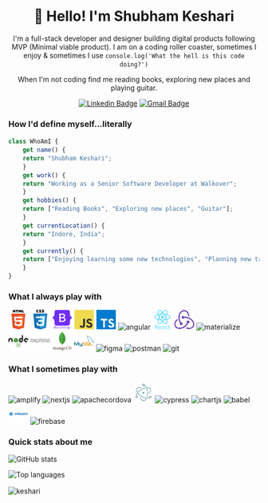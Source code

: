 <h1 align="center">👋 Hello! I'm Shubham Keshari</h1>

<p align="center">
  I'm a full-stack developer and designer building digital products following MVP (Minimal viable product). I am on a coding roller coaster, sometimes I enjoy & sometimes I use <code>console.log('What the hell is this code doing?')</code>
</p>

<p align="center">When I'm not coding find me reading books, exploring new places and playing guitar.</p>

<div align="center">
  
  [![Linkedin Badge](https://img.shields.io/badge/LinkedIn-0077B5?style=for-the-badge&logo=linkedin&logoColor=white)](https://www.linkedin.com/in/shubhamkeshari005/)
  [![Gmail Badge](https://img.shields.io/badge/Gmail-D14836?style=for-the-badge&logo=gmail&logoColor=white)](mailto:shubhamkeshari005@gmail.com)
</div>

<h3>How I'd define myself...literally</h3>

```javascript
class WhoAmI {
    get name() {
	return "Shubham Keshari";
    }
    get work() {
	return "Working as a Senior Software Developer at Walkover";
    }
    get hobbies() {
	return ["Reading Books", "Exploring new places", "Guitar"];
    }
    get currentLocation() {
	return "Indore, India";
    }
    get currently() {
	return ["Enjoying learning some new technologies", "Planning new trip"];
    }
}
```

### What I always play with

<p>
  <img
    src="https://raw.githubusercontent.com/devicons/devicon/master/icons/html5/html5-original-wordmark.svg"
    alt="html5"
    title="html5"
    width="40"
    height="40"
  />
  <img
    src="https://raw.githubusercontent.com/devicons/devicon/master/icons/css3/css3-original-wordmark.svg"
    alt="css3"
    title="css3"
    width="40"
    height="40"
  />
  <img
    src="https://raw.githubusercontent.com/devicons/devicon/master/icons/bootstrap/bootstrap-plain-wordmark.svg"
    alt="bootstrap"
    title="bootstrap"
    width="40"
    height="40"
  />
  <img
    src="https://raw.githubusercontent.com/devicons/devicon/master/icons/javascript/javascript-original.svg"
    alt="javascript"
    title="javascript"
    width="40"
    height="40"
  />
  <img
    src="https://raw.githubusercontent.com/devicons/devicon/master/icons/typescript/typescript-original.svg"
    alt="typescript"
    title="typescript"
    width="40"
    height="40"
  />
  <img
    src="https://angular.io/assets/images/logos/angular/angular.svg"
    alt="angular"
    title="angular"
    width="40"
    height="40"
  />
  <img
    src="https://raw.githubusercontent.com/devicons/devicon/master/icons/react/react-original-wordmark.svg"
    alt="react"
    title="react"
    width="40"
    height="40"
  />
  <img
    src="https://raw.githubusercontent.com/devicons/devicon/master/icons/redux/redux-original.svg"
    alt="redux"
    title="redux"
    width="40"
    height="40"
  />
  <img
    src="https://raw.githubusercontent.com/prplx/svg-logos/5585531d45d294869c4eaab4d7cf2e9c167710a9/svg/materialize.svg"
    alt="materialize"
    title="materialize"
    width="40"
    height="40"
  /><img
    src="https://raw.githubusercontent.com/devicons/devicon/master/icons/nodejs/nodejs-original-wordmark.svg"
    alt="nodejs"
    title="nodejs"
    width="40"
    height="40"
  />
  <img
    src="https://raw.githubusercontent.com/devicons/devicon/master/icons/express/express-original-wordmark.svg"
    alt="express"
    title="express"
    width="40"
    height="40"
  />
  <img
    src="https://raw.githubusercontent.com/devicons/devicon/master/icons/mongodb/mongodb-original-wordmark.svg"
    alt="mongodb"
    title="mongodb"
    width="40"
    height="40"
  />
  <img
    src="https://raw.githubusercontent.com/devicons/devicon/master/icons/mysql/mysql-original-wordmark.svg"
    alt="mysql"
    title="mysql"
    width="40"
    height="40"
  />
  <img
    src="https://www.vectorlogo.zone/logos/figma/figma-icon.svg"
    alt="figma"
    title="figma"
    width="40"
    height="40"
  />
  <img
    src="https://www.vectorlogo.zone/logos/getpostman/getpostman-icon.svg"
    alt="postman"
    title="postman"
    width="40"
    height="40"
  />
  <img
    src="https://www.vectorlogo.zone/logos/git-scm/git-scm-icon.svg"
    alt="git"
    title="git"
    width="40"
    height="40"
  />
</p>

### What I sometimes play with

<p>
  <img
    src="https://docs.amplify.aws/assets/logo-dark.svg"
    alt="amplify"
    title="amplify"
    width="40"
    height="40"
  />
  <img
    src="https://cdn.worldvectorlogo.com/logos/nextjs-2.svg"
    alt="nextjs"
    title="nextjs"
    width="40"
    height="40"
  />
  <!-- <img
    src="https://cdn.worldvectorlogo.com/logos/django.svg"
    alt="django"
    title="django"
    width="40"
    height="40"
  /> -->
  <!-- <img
    src="https://raw.githubusercontent.com/devicons/devicon/master/icons/amazonwebservices/amazonwebservices-original-wordmark.svg"
    alt="aws"
    title="aws"
    width="40"
    height="40"
  /> -->
  <img
    src="https://www.vectorlogo.zone/logos/apache_cordova/apache_cordova-icon.svg"
    alt="apachecordova"
    title="apachecordova"
    width="40"
    height="40"
  />
  <img
    src="https://raw.githubusercontent.com/devicons/devicon/master/icons/electron/electron-original.svg"
    alt="electron"
    title="electron"
    width="40"
    height="40"
  />
  <img
    src="https://raw.githubusercontent.com/simple-icons/simple-icons/6e46ec1fc23b60c8fd0d2f2ff46db82e16dbd75f/icons/cypress.svg"
    alt="cypress"
    title="cypress"
    width="40"
    height="40"
  />
  <img
    src="https://www.chartjs.org/media/logo-title.svg"
    alt="chartjs"
    title="chartjs"
    width="40"
    height="40"
  />
  <img
    src="https://www.vectorlogo.zone/logos/babeljs/babeljs-icon.svg"
    alt="babel"
    title="babel"
    width="40"
    height="40"
  />
  <img
    src="https://raw.githubusercontent.com/devicons/devicon/d00d0969292a6569d45b06d3f350f463a0107b0d/icons/webpack/webpack-original-wordmark.svg"
    alt="webpack"
    title="webpack"
    width="40"
    height="40"
  />
  <img
    src="https://www.vectorlogo.zone/logos/firebase/firebase-icon.svg"
    alt="firebase"
    title="firebase"
    width="40"
    height="40"
  />
  <!-- <img
    src="https://download.blender.org/branding/community/blender_community_badge_white.svg"
    alt="blender"
    title="blender"
    width="40"
    height="40"
  /> -->
  <!-- <img
    src="https://www.vectorlogo.zone/logos/flutterio/flutterio-icon.svg"
    alt="flutter"
    title="flutter"
    width="40"
    height="40"
  /> -->
  <!-- <img
    src="https://www.vectorlogo.zone/logos/heroku/heroku-icon.svg"
    alt="heroku"
    title="heroku"
    width="40"
    height="40"
  /> -->
  <!-- <img
  src="https://raw.githubusercontent.com/detain/svg-logos/780f25886640cef088af994181646db2f6b1a3f8/svg/nativescript.svg"
  alt="nativescript"
  title="nativescript"
  width="40"
  height="40"
  /> -->
  <!-- <img
  src="https://raw.githubusercontent.com/devicons/devicon/2ae2a900d2f041da66e950e4d48052658d850630/icons/pandas/pandas-original.svg"
  alt="pandas"
    title="pandas"
  width="40"
  height="40"
/> -->
  <!-- <img
  src="https://reactnative.dev/img/header_logo.svg"
  alt="reactnative"
    title="reactnative"
  width="40"
  height="40"
/> -->
  <!-- <img
  src="https://raw.githubusercontent.com/devicons/devicon/master/icons/redis/redis-original-wordmark.svg"
  alt="redis"
    title="redis"
  width="40"
  height="40"
/> -->
  <!-- <img
  src="https://upload.wikimedia.org/wikipedia/commons/0/05/Scikit_learn_logo_small.svg"
  alt="scikit_learn"
    title="scikit_learn"
  width="40"
  height="40"
/> -->
  <!-- <img
  src="https://www.vectorlogo.zone/logos/tensorflow/tensorflow-icon.svg"
  alt="tensorflow"
    title="tensorflow"
  width="40"
  height="40"
/> -->
  <!-- <img
  src="https://www.vectorlogo.zone/logos/unity3d/unity3d-icon.svg"
  alt="unity"
    title="unity"
  width="40"
  height="40"
/> -->
</p>

### Quick stats about me

![GitHub stats](https://github-readme-stats.vercel.app/api?username=keshari05&show=reviews,discussions_started,discussions_answered,prs_merged,prs_merged_percentage&show_icons=true&theme=transparent)

![Top languages](https://github-readme-stats.vercel.app/api/top-langs/?username=keshari05)

<p>
  <img
    width="500px"
    align="center"
    src="https://github-readme-streak-stats.herokuapp.com/?user=keshari05&"
    alt="keshari"
  />
</p>
